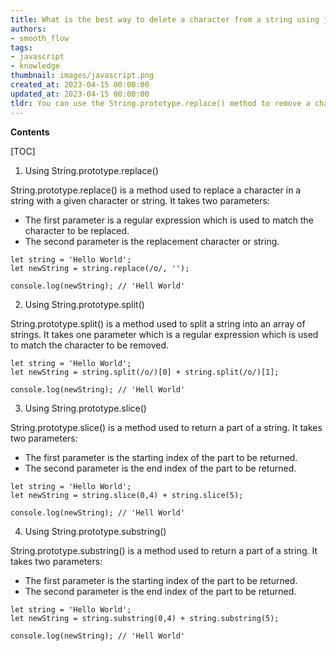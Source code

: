 ```yaml
---
title: What is the best way to delete a character from a string using javascript?
authors:
- smooth_flow
tags:
- javascript
- knowledge
thumbnail: images/javascript.png
created_at: 2023-04-15 00:00:00
updated_at: 2023-04-15 00:00:00
tldr: You can use the String.prototype.replace() method to remove a character from a string in JavaScript.
---
```


**Contents**

[TOC]

1. Using String.prototype.replace()

String.prototype.replace() is a method used to replace a character in a string with a given character or string. It takes two parameters:

- The first parameter is a regular expression which is used to match the character to be replaced.
- The second parameter is the replacement character or string.

```
let string = 'Hello World';
let newString = string.replace(/o/, '');

console.log(newString); // 'Hell World'
```

2. Using String.prototype.split()

String.prototype.split() is a method used to split a string into an array of strings. It takes one parameter which is a regular expression which is used to match the character to be removed.

```
let string = 'Hello World';
let newString = string.split(/o/)[0] + string.split(/o/)[1];

console.log(newString); // 'Hell World'
```

3. Using String.prototype.slice()

String.prototype.slice() is a method used to return a part of a string. It takes two parameters:

- The first parameter is the starting index of the part to be returned.
- The second parameter is the end index of the part to be returned.

```
let string = 'Hello World';
let newString = string.slice(0,4) + string.slice(5);

console.log(newString); // 'Hell World'
```

4. Using String.prototype.substring()

String.prototype.substring() is a method used to return a part of a string. It takes two parameters:

- The first parameter is the starting index of the part to be returned.
- The second parameter is the end index of the part to be returned.

```
let string = 'Hello World';
let newString = string.substring(0,4) + string.substring(5);

console.log(newString); // 'Hell World'
```
